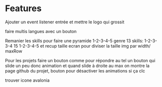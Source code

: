 # Features

Ajouter un event listener entrée et mettre le logo qui grossit

faire multis langues avec un bouton

Remanier les skills pour faire une pyramide 1-2-3-4-5 genre 13 skills: 1-2-3-3-4 15 1-2-3-4-5 et recup taille ecran pour diviser la taille img par width/ maxRow

Pour les projets faire un bouton comme pour répondre au tel un bouton qui slide un peu donc animation et quand slide à droite au max on montre la page github du projet, bouton pour désactiver les animations si ça clc

trouver icone avalonia